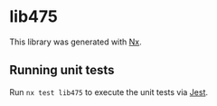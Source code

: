 # lib475

This library was generated with [Nx](https://nx.dev).

## Running unit tests

Run `nx test lib475` to execute the unit tests via [Jest](https://jestjs.io).
